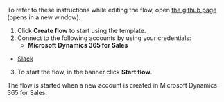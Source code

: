 To refer to these instructions while editing the flow, open [the github page](https://github.com/ot4i/app-connect-templates/tree/main/resources/markdown/Send%20a%20Slack%20message%20when%20accounts%20are%20created%20in%20Microsoft%20Dynamics_instructions.md) (opens in a new window).

1.	Click **Create flow** to start using the template.
2.	Connect to the following accounts by using your credentials:
    -	**Microsoft Dynamics 365 for Sales** 
   - [Slack](https://ibm.biz/acslack)
3.	To start the flow, in the banner click **Start flow**.

The flow is started when a new account is created in Microsoft Dynamics 365 for Sales.
